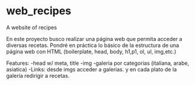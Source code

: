 # web_recipes
A website of recipes

En este proyecto busco realizar una página web que permita acceder a diversas recetas.
Pondré en práctica lo básico de la estructura de una página web con HTML (boilerplate, head, body, h1,p1, ol, ul, img,etc.)

Features:
-head w/ meta, title
-img
-galeria por categorias (italiana, arabe, asiatica)
-Links: desde imgs acceder a galerias. y en cada plato de la galería redirigir a recetas.

